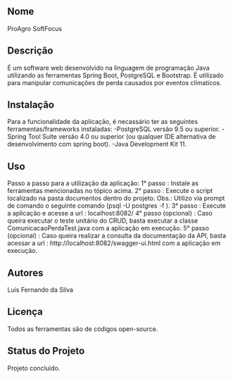 ## Nome
ProAgro SoftFocus

## Descrição
É um software web desenvolvido na linguagem de programação Java utilizando as ferramentas Spring Boot, PostgreSQL e Bootstrap. 
É utilizado para manipular comunicações de perda causados por eventos climaticos.

## Instalação
Para a funcionalidade da aplicação, é necassário ter as seguintes ferramentas/frameworks instaladas:
-PostgreSQL versão 9.5 ou superior.
-Spring Tool Suite versão 4.0 ou superior (ou qualquer IDE alternativa de desenvolvimento com spring boot).
-Java Development Kit 11.

## Uso
Passo a passo para a utilização da aplicação:
1° passo : Instale as ferramentas mencionadas no tópico acima.
2° passo : Execute o script localizado na pasta documentos dentro do projeto. Obs.: Utilizo via prompt de comando o seguinte comando (psql -U postgres -f <diretorio>).
3° passo : Execute a aplicação e acesse a url : localhost:8082/
4° passo (opcional) : Caso queira executar o teste unitário do CRUD, basta executar a classe ComunicacaoPerdaTest.java com a aplicação em execução.
5° passo (opcional) : Caso queira realizar a consulta da documentação da API, basta acessar a url : http://localhost:8082/swagger-ui.html com a aplicação em execução.
 

## Autores
Luis Fernando da Silva

## Licença
Todos as ferramentas são de códigos open-source.

## Status do Projeto
Projeto concluido.